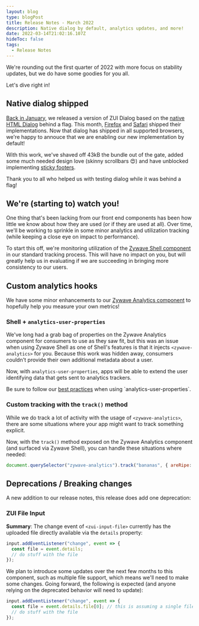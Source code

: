```yaml
---
layout: blog
type: blogPost
title: Release Notes - March 2022
description: Native dialog by default, analytics updates, and more!
date: 2022-03-14T21:02:16.107Z
hideToc: false
tags:
  - Release Notes
---
```

We're rounding out the first quarter of 2022 with more focus on stability updates, but we do have some goodies for you all.

Let's dive right in!

## Native dialog shipped

[Back in January](/blog/posts/2022-01-20-release-notes-january-2022/#zui-dialog-goes-native), we released a version of ZUI Dialog based on the [native HTML Dialog](https://developer.mozilla.org/en-US/docs/Web/HTML/Element/dialog) behind a flag. This month, [Firefox](https://developer.mozilla.org/en-US/docs/Mozilla/Firefox/Releases/98#html) and [Safari](https://webkit.org/blog/12445/new-webkit-features-in-safari-15-4/#html) shipped their implementations. Now that dialog has shipped in all supported browsers, we're happy to annouce that we are enabling our new implementation by default!

With this work, we've shaved off 43kB the bundle out of the gate, added some much needed design love (skinny scrollbars 😍) and have unblocked implementing [sticky footers](https://gitlab.com/zywave/devkit/web-sdk/zui/-/issues/399).

Thank you to all who helped us with testing dialog while it was behind a flag!

## We're (starting to) watch you!

One thing that's been lacking from our front end components has been how little we know about how they are used (or if they are used at all). Over time, we'll be working to sprinkle in some minor analytics and utilization tracking (while keeping a close eye on impact to performance). 

To start this off, we're monitoring utilization of the [Zywave Shell component](/application-framework/components/shell/?tab=usage) in our standard tracking process. This will have no impact on you, but will greatly help us in evaluating if we are succeeding in bringing more consistency to our users.

## Custom analytics hooks

We have some minor enhancements to our [Zywave Analytics component](/application-framework/components/analytics/?tab=usage) to hopefully help you measure your own metrics!

### Shell + `analytics-user-properties`
We've long had a grab bag of properties on the Zywave Analytics component for consumers to use as they saw fit, but this was an issue when using Zywave Shell as one of Shell's features is that it injects `<zywave-analytics>` for you. Because this work was hidden away, consumers couldn't provide their own additional metadata about a user.

Now, with `analytics-user-properties`, apps will be able to extend the user identifying data that gets sent to analytics trackers. 

<docs-note>
Be sure to follow our <a href="/application-framework/components/analytics/?tab=usage#user-properties">best practices</a> when using `analytics-user-properties`.
</docs-note>


### Custom tracking with the `track()` method

While we do track a lot of activity with the usage of `<zywave-analytics>`, there are some situations where your app might want to track something explicit. 

Now, with the `track()` method exposed on the Zywave Analytics component (and surfaced via Zywave Shell), you can handle these situations where needed:

```js
document.querySelector("zywave-analytics").track("bananas", { areRipe: true, brand: "Chiquita" });
```

## Deprecations / Breaking changes

A new addition to our release notes, this release does add one deprecation:

### ZUI File Input
**Summary**: The change event of `<zui-input-file>` currently has the uploaded file directly available via the `details` property:

```js
input.addEventListener("change", event => {
  const file = event.details;
  // do stuff with the file
});
```

We plan to introduce some updates over the next few months to this component, such as multiple file support, which means we'll need to make some changes. Going forward, the following is expected (and anyone relying on the deprecated behavior will need to update):
```js
input.addEventListener("change", event => {
  const file = event.details.file[0]; // this is assuming a single file input!
  // do stuff with the file
});
```



